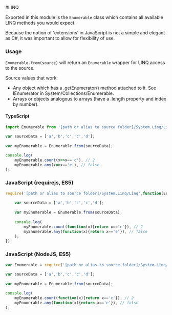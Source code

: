 #LINQ

Exported in this module is the ```Enumerable``` class which contains
all available LINQ methods you would expect.

Because the notion of 'extensions' in JavaScript is not a simple and elegant
as C#, it was important to allow for flexibility of use.

### Usage

```Enumerable.from(source)``` will return an ```Enumerable``` wrapper for LINQ access to the source.

Source values that work:
* Any object which has a .getEnumerator() method attached to it.  See IEnumerator in System/Collections/Enumerable.
* Arrays or objects analogous to arrays (have a .length property and index by number).

#### TypeScript
```typescript
import Enumerable from '[path or alias to source folder]/System.Linq/Linq';
 
var sourceData = ['a','b','c','c','d'];
 
var myEnumerable = Enumerable.from(sourceData);

console.log(
	myEnumerable.count(x=>x=='c'), // 2
	myEnumerable.any(x=>x=='e'), // false
);
```

### JavaScript (requirejs, ES5)
```javascript
require('[path or alias to source folder]/System.Linq/Linq',function(Enumerable){
	 
	var sourceData = ['a','b','c','c','d'];
	 
	var myEnumerable = Enumerable.from(sourceData);
	
	console.log(
		myEnumerable.count(function(x){return x=='c'}), // 2
		myEnumerable.any(function(x){return x=='e'}), // false
	);
});
```

### JavaScript (NodeJS, ES5)
```javascript
var Enumerable = require('[path or alias to source folder]/System.Linq/Linq');
	 
var sourceData = ['a','b','c','c','d'];
 
var myEnumerable = Enumerable.from(sourceData);

console.log(
	myEnumerable.count(function(x){return x=='c'}), // 2
	myEnumerable.any(function(x){return x=='e'}), // false
);
```
